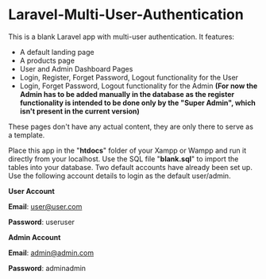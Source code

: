 # Laravel-Multi-User-Authentication

This is a blank Laravel app with multi-user authentication.
It features:
- A default landing page
- A products page
- User and Admin Dashboard Pages
- Login, Register, Forget Password, Logout functionality for the User
- Login, Forget Password, Logout functionality for the Admin **(For now the Admin has to be added manually in the database as the register functionality is intended to be done only by the "Super Admin", which isn't present in the current version)**

These pages don't have any actual content, they are only there to serve as a template.

Place this app in the "**htdocs**" folder of your Xampp or Wampp and run it directly from your localhost. Use the SQL file "**blank.sql**" to import the tables into your database. Two default accounts have already been set up. Use the following account details to login as the default user/admin.

**User Account**

**Email**: user@user.com

**Password**: useruser





**Admin Account**

**Email**: admin@admin.com

**Password**: adminadmin

